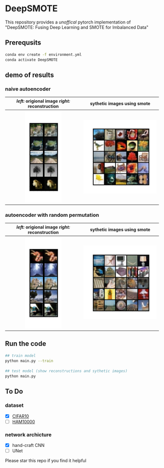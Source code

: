 # DeepSMOTE
This repository provides a *unoffical* pytorch implementation of "DeepSMOTE: Fusing Deep Learning and SMOTE
for Imbalanced Data"

## Prerequsits
```bash
conda env create -f environment.yml
conda activate DeepSMOTE
```

## demo of results 
### naive autoencoder
***left:*** origional image ***right:*** reconstruction          |  sythetic images using smote
:-------------------------:|:-------------------------:
<img src="figures/version_0/recon_img_gallery.png" width="120" />  |  <img src="figures/version_0/synthetic.png" width="300" /> 

### autoencoder with random permutation
***left:*** origional image ***right:*** reconstruction          |  sythetic images using smote
:-------------------------:|:-------------------------:
<img src="figures/version_1/recon_img_gallery.png" width="120" />  |  <img src="figures/version_1/synthetic.png" width="300" /> 

## Run the code
```bash
## train model
python main.py --train

## test model (show reconstructions and sythetic images)
python main.py
```

## To Do
### dataset
- [x] [CIFAR10](https://www.cs.toronto.edu/~kriz/cifar.html)
- [ ] [HAM10000](https://dataverse.harvard.edu/dataset.xhtml?persistentId=doi:10.7910/DVN/DBW86T)
### network archicture
- [x] hand-craft CNN
- [ ] UNet

Please star this repo if you find it helpful
